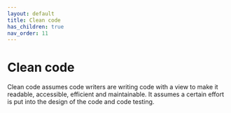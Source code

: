 ```yaml
---
layout: default
title: Clean code
has_children: true
nav_order: 11
---
```


# Clean code

Clean code assumes code writers are writing code with a view to make it readable, accessible, efficient and maintainable. It assumes a certain effort is put into the design of the code and code testing.
